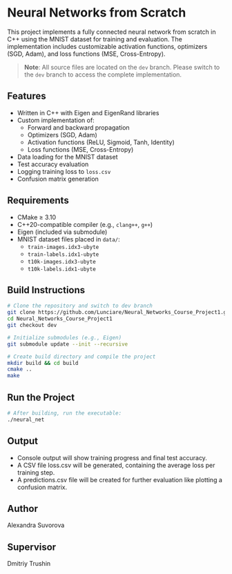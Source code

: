 # Neural Networks from Scratch

This project implements a fully connected neural network from scratch in C++ using the MNIST dataset for training and evaluation. The implementation includes customizable activation functions, optimizers (SGD, Adam), and loss functions (MSE, Cross-Entropy).

> **Note**: All source files are located on the `dev` branch. Please switch to the `dev` branch to access the complete implementation.

## Features

- Written in C++ with Eigen and EigenRand libraries
- Custom implementation of:
  - Forward and backward propagation
  - Optimizers (SGD, Adam)
  - Activation functions (ReLU, Sigmoid, Tanh, Identity)
  - Loss functions (MSE, Cross-Entropy)
- Data loading for the MNIST dataset
- Test accuracy evaluation
- Logging training loss to `loss.csv`
- Confusion matrix generation

## Requirements

- CMake ≥ 3.10
- C++20-compatible compiler (e.g., `clang++`, `g++`)
- Eigen (included via submodule)
- MNIST dataset files placed in `data/`:
  - `train-images.idx3-ubyte`
  - `train-labels.idx1-ubyte`
  - `t10k-images.idx3-ubyte`
  - `t10k-labels.idx1-ubyte`

## Build Instructions

```bash
# Clone the repository and switch to dev branch
git clone https://github.com/Lunciare/Neural_Networks_Course_Project1.git
cd Neural_Networks_Course_Project1
git checkout dev

# Initialize submodules (e.g., Eigen)
git submodule update --init --recursive

# Create build directory and compile the project
mkdir build && cd build
cmake ..
make
```
## Run the Project

```bash
# After building, run the executable:
./neural_net
```
## Output

- Console output will show training progress and final test accuracy.
- A CSV file loss.csv will be generated, containing the average loss per training step.
- A predictions.csv file will be created for further evaluation like plotting a confusion matrix.

## Author

Alexandra Suvorova

## Supervisor

Dmitriy Trushin